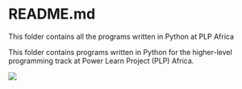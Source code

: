 # README.md

This folder contains all the programs written in Python at PLP Africa

This folder contains programs written in Python for the higher-level programming track at Power Learn Project (PLP) Africa.

![](https://files.realpython.com/media/Introduction-to-C-for-Python-Programmers_Watermarked.94e5e6d8e7cb.jpg)
